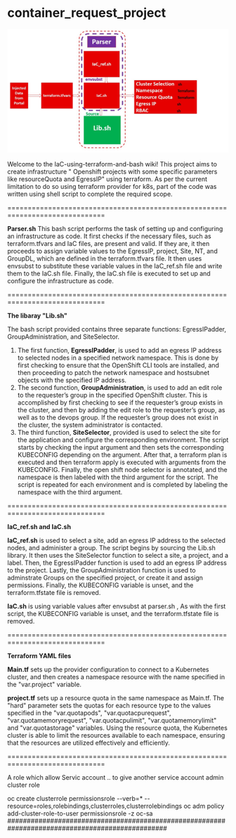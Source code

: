 # container_request_project

![Alt text](Slide1.jpg)

Welcome to the IaC-using-terraform-and-bash wiki! This project aims to create infrastructure " Openshift projects with some specific parameters like resourceQuota and EgressIP" using terraform. As per the current limitation to do so using terraform provider for k8s, part of the code was written using shell script to complete the required scope.


==============================================================================

**Parser.sh**
    This bash script performs the task of setting up and configuring an infrastructure as code. It first checks if the necessary files, such as terraform.tfvars and IaC files, are present and valid. If they are, it then proceeds to assign variable values to the EgressIP, project, Site, NT, and GroupDL, which are defined in the terraform.tfvars file. It then uses envsubst to substitute these variable values in the IaC_ref.sh file and write them to the IaC.sh file. Finally, the IaC.sh file is executed to set up and configure the infrastructure as code.

==============================================================================

**The libaray "Lib.sh"**

The bash script provided contains three separate functions: EgressIPadder, GroupAdministration, and SiteSelector. 

1. The first function, **EgressIPadder**, is used to add an egress IP address to selected nodes in a specified network namespace. This is done by first checking to ensure that the OpenShift CLI tools are installed, and then proceeding to patch the network namespace and hostsubnet objects with the specified IP address. 
2. The second function, **GroupAdministration**, is used to add an edit role to the requester’s group in the specified OpenShift cluster. This is accomplished by first checking to see if the requester’s group exists in the cluster, and then by adding the edit role to the requester’s group, as well as to the devops group. If the requester’s group does not exist in the cluster, the system administrator is contacted.
3. The third function, **SiteSelector**, provided is used to select the site for the application and configure the corresponding environment. The script starts by checking the input argument and then sets the corresponding KUBECONFIG depending on the argument. After that, a terraform plan is executed and then terraform apply is executed with arguments from the KUBECONFIG. Finally, the open shift node selector is annotated, and the namespace is then labeled with the third argument for the script. The script is repeated for each environment and is completed by labeling the namespace with the third argument.

==============================================================================

**IaC_ref.sh and IaC.sh**

**IaC_ref.sh** is used to select a site, add an egress IP address to the selected nodes, and administer a group. The script begins by sourcing the Lib.sh library. It then uses the SiteSelector function to select a site, a project, and a label. Then, the EgressIPadder function is used to add an egress IP address to the project. Lastly, the GroupAdministration function is used to adminstrate Groups on the specified project, or create it and assign permissions. Finally, the KUBECONFIG variable is unset, and the terraform.tfstate file is removed.

**IaC.sh** is using variable values after envsubst at parser.sh , As with the first script, the KUBECONFIG variable is unset, and the terraform.tfstate file is removed.

==============================================================================

**Terraform YAML files**


**Main.tf** sets up the provider configuration to connect to a Kubernetes cluster, and then creates a namespace resource with the name specified in the "var.project" variable. 

**project.tf** sets up a resource quota in the same namespace as Main.tf. The "hard" parameter sets the quotas for each resource type to the values specified in the "var.quotapods", "var.quotacpurequest", "var.quotamemoryrequest", "var.quotacpulimit", "var.quotamemorylimit" and "var.quotastorage" variables. Using the resource quota, the Kubernetes cluster is able to limit the resources available to each namespace, ensuring that the resources are utilized effectively and efficiently.

==============================================================================


A role which allow Servic account  .. to give another service account admin cluster role

oc create clusterrole permissionsrole --verb=* --resource=roles,rolebindings,clusterroles,clusterrolebindings
oc adm policy add-cluster-role-to-user permissionsrole -z oc-sa
#################################################################################################




